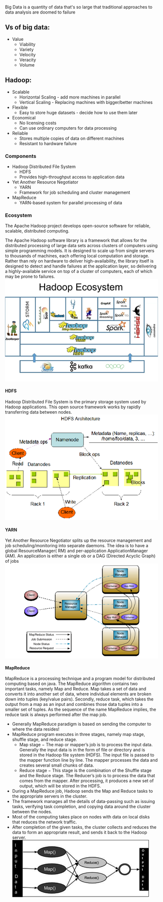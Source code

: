 Big Data is a quantity of data that's so large that traditional approaches to data analysis are doomed to failure

## Vs of big data:
- Value
    - Viability
    - Variety
    - Velocity
    - Veracity
    - Volume

## Hadoop:
- Scalable 
  - Horizontal Scaling - add more machines in parallel
  - Vertical Scaling - Replacing machines with bigger/better machines
- Flexible
  - Easy to store huge datasets - decide how to use them later
- Economical
  - No licensing costs
  - Can use ordinary computers for data processing
- Reliable
  - Stores multiple copies of data on different machines 
  - Resistant to hardware failure

### Components
- Hadoop Distributed File System
  - HDFS
  - Provides high-throughput access to application data
- Yet Another Resource Negotiator
  - YARN
  - Framework for job scheduling and cluster management
- MapReduce
  - YARN-based system for parallel processing of data

### Ecosystem
The Apache Hadoop project develops open-source software for reliable, scalable, distributed computing.

The Apache Hadoop software library is a framework that allows for the distributed processing of large data sets across clusters of computers using simple programming models.
It is designed to scale up from single servers to thousands of machines, each offering local computation and storage.
Rather than rely on hardware to deliver high-availability, the library itself is designed to detect and handle failures at the application layer, so delivering a highly-available service on top of a cluster of computers, each of which may be prone to failures.
![img.png](images/img.png)
#### HDFS
Hadoop Distributed File System is the primary storage system used by Hadoop applications. 
This open source framework works by rapidly transferring data between nodes.
![img.png](images/HDFSArchitecture.png)


#### YARN
Yet Another Resource Negotiator splits up the resource management and job scheduling/monitoring into separate daemons.
The idea is to have a global ResourceManager( RM) and per-application ApplicationManager (AM).
An application is either a single ob or a DAG (Directed Acyclic Graph) of jobs
![img.png](images/YARN.png)

#### MapReduce
MapReduce is a processing technique and a program model for distributed computing based on java.
The MapReduce algorithm contains two important tasks, namely Map and Reduce. Map takes a set of data and converts it into another set of data, where individual elements are broken down into tuples (key/value pairs). 
Secondly, reduce task, which takes the output from a map as an input and combines those data tuples into a smaller set of tuples.
As the sequence of the name MapReduce implies, the reduce task is always performed after the map job.

- Generally MapReduce paradigm is based on sending the computer to where the data resides!
- MapReduce program executes in three stages, namely map stage, shuffle stage, and reduce stage.
  - Map stage − The map or mapper’s job is to process the input data. Generally the input data is in the form of file or directory and is stored in the Hadoop file system (HDFS). The input file is passed to the mapper function line by line. The mapper processes the data and creates several small chunks of data.
  - Reduce stage − This stage is the combination of the Shuffle stage and the Reduce stage. The Reducer’s job is to process the data that comes from the mapper. After processing, it produces a new set of output, which will be stored in the HDFS.
- During a MapReduce job, Hadoop sends the Map and Reduce tasks to the appropriate servers in the cluster.
- The framework manages all the details of data-passing such as issuing tasks, verifying task completion, and copying data around the cluster between the nodes.
- Most of the computing takes place on nodes with data on local disks that reduces the network traffic.
- After completion of the given tasks, the cluster collects and reduces the data to form an appropriate result, and sends it back to the Hadoop server.
![img.png](images/MapReduce.png)

